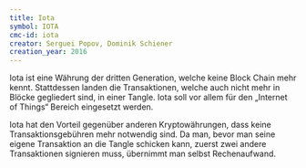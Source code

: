 ```yaml
---
title: Iota
symbol: IOTA
cmc-id: iota
creator: Serguei Popov, Dominik Schiener
creation_year: 2016
---
```

Iota ist eine Währung der dritten Generation, welche keine Block Chain mehr kennt. Stattdessen landen die Transaktionen, welche auch nicht mehr in Blöcke gegliedert sind, in einer Tangle. Iota soll vor allem für den „Internet of Things“ Bereich eingesetzt werden.

Iota hat den Vorteil gegenüber anderen Kryptowährungen, dass keine Transaktionsgebühren mehr notwendig sind. Da man, bevor man seine eigene Transaktion an die Tangle schicken kann, zuerst zwei andere Transaktionen signieren muss, übernimmt man selbst Rechenaufwand.